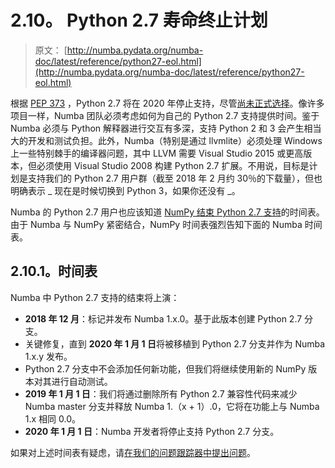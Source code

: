 # 2.10。 Python 2.7 寿命终止计划

> 原文： [http://numba.pydata.org/numba-doc/latest/reference/python27-eol.html](http://numba.pydata.org/numba-doc/latest/reference/python27-eol.html)

根据 [PEP 373](http://legacy.python.org/dev/peps/pep-0373/) ，Python 2.7 将在 2020 年停止支持，尽管[尚未正式选择](https://pythonclock.org/)。像许多项目一样，Numba 团队必须考虑如何为自己的 Python 2.7 支持提供时间。鉴于 Numba 必须与 Python 解释器进行交互有多深，支持 Python 2 和 3 会产生相当大的开发和测试负担。此外，Numba（特别是通过 llvmlite）必须处理 Windows 上一些特别棘手的编译器问题，其中 LLVM 需要 Visual Studio 2015 或更高版本，但必须使用 Visual Studio 2008 构建 Python 2.7 扩展。不用说，目标是计划是支持我们的 Python 2.7 用户群（截至 2018 年 2 月约 30％的下载量），但也明确表示 _ 现在是时候切换到 Python 3，如果你还没有 _。

Numba 的 Python 2.7 用户也应该知道 [NumPy 结束 Python 2.7 支持](https://github.com/numpy/numpy/blob/master/doc/neps/nep-0014-dropping-python2.7-proposal.rst)的时间表。由于 Numba 与 NumPy 紧密结合，NumPy 时间表强烈告知下面的 Numba 时间表。

## 2.10.1。时间表

Numba 中 Python 2.7 支持的结束将上演：

*   **2018 年 12 月**：标记并发布 Numba 1.x.0。基于此版本创建 Python 2.7 分支。
*   关键修复，直到 **2020 年 1 月 1 日**将被移植到 Python 2.7 分支并作为 Numba 1.x.y 发布。
*   Python 2.7 分支中不会添加任何新功能，但我们将继续使用新的 NumPy 版本对其进行自动测试。
*   **2019 年 1 月 1 日**：我们将通过删除所有 Python 2.7 兼容性代码来减少 Numba master 分支并释放 Numba 1.（x + 1）.0，它将在功能上与 Numba 1.x 相同 0.0。
*   **2020 年 1 月 1 日**：Numba 开发者将停止支持 Python 2.7 分支。

如果对上述时间表有疑虑，请[在我们的问题跟踪器中提出问题](https://github.com/numba/numba/issues)。